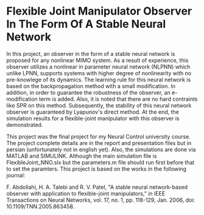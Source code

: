 # Flexible Joint Manipulator Observer In The Form Of A Stable Neural Network

In this project, an observer in the form of a stable neural network is proposed for any nonlinear MIMO system. As a result of experience, this observer utilizes a nonlinear in parameter neural network (NLPNN) which unlike LPNN, supports systems with higher degree of nonlinearity with no pre-knowlege of its dynamics. The learning rule for this neural network is based on the backpropagation method with a small modification. In addition, in order to guarantee the robustness of the observer, an e-modification term is added. Also, it is noted that there are no hard contraints like SPR on this method. Subsequently, the stability of this neural network observer is guaranteed by Lyapunov's direct method. At the end, the simulation results for a flexible-joint manipulator with this observer is demonstrated.

This project was the final project for my Neural Control university course. The project complete details are in the report and presentation files but in persian (unfortunately not in english yet). Also, the simulations are done via MATLAB and SIMULINK. Although the main simulation file is FlexibleJoint_NNO.slx but the parameters.m file should run first before that to set the paramters. This project is based on the works in the following journal:

F. Abdollahi, H. A. Talebi and R. V. Patel, "A stable neural network-based observer with application to flexible-joint manipulators," in IEEE Transactions on Neural Networks, vol. 17, no. 1, pp. 118-129, Jan. 2006, doi: 10.1109/TNN.2005.863458.

